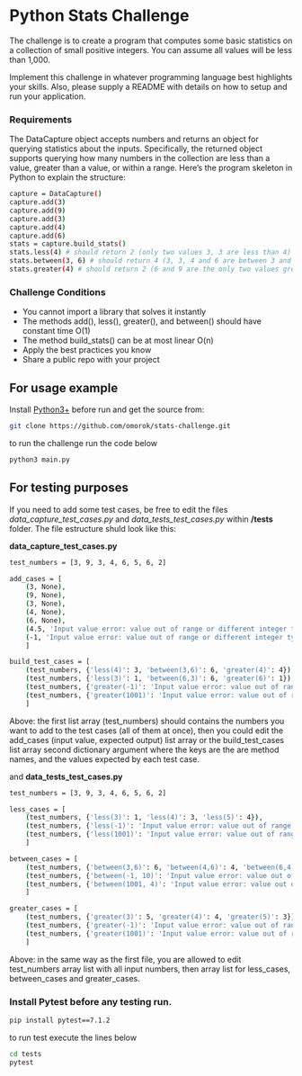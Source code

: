 # Python Stats Challenge

The challenge is to create a program that computes some basic statistics on a collection of small positive integers. You can assume all values will be less than 1,000.

Implement this challenge in whatever programming language
best highlights your skills. Also, please supply a README with
details on how to setup and run your application.

### Requirements

The DataCapture object accepts numbers and returns an object for querying
statistics about the inputs. Specifically, the returned object supports
querying how many numbers in the collection are less than a value, greater
than a value, or within a range.
Here’s the program skeleton in Python to explain the structure:
```sh
capture = DataCapture()
capture.add(3)
capture.add(9)
capture.add(3)
capture.add(4)
capture.add(6)
stats = capture.build_stats()
stats.less(4) # should return 2 (only two values 3, 3 are less than 4)
stats.between(3, 6) # should return 4 (3, 3, 4 and 6 are between 3 and 6)
stats.greater(4) # should return 2 (6 and 9 are the only two values greater than 4)
```


### Challenge Conditions
* You cannot import a library that solves it instantly
* The methods add(), less(), greater(), and between() should have
constant time O(1)
* The method build_stats() can be at most linear O(n)
* Apply the best practices you know
* Share a public repo with your project



## For usage example

Install [Python3+](https://www.python.org/) before run and get the source from:


```sh
git clone https://github.com/omorok/stats-challenge.git
```

to run the challenge run the code below
```sh
python3 main.py
```

## For testing purposes
If you need to add some test cases, be free to edit the files *data_capture_test_cases.py* and *data_tests_test_cases.py* within **/tests** folder.
The file estructure shuld look like this:

**data_capture_test_cases.py**
```sh
test_numbers = [3, 9, 3, 4, 6, 5, 6, 2]

add_cases = [
    (3, None),
    (9, None),
    (3, None),
    (4, None),
    (6, None),
    (4.5, 'Input value error: value out of range or different integer type.'),
    (-1, 'Input value error: value out of range or different integer type.')
    ]

build_test_cases = [
    (test_numbers, {'less(4)': 3, 'between(3,6)': 6, 'greater(4)': 4}),
    (test_numbers, {'less(3)': 1, 'between(6,3)': 6, 'greater(6)': 1}),
    (test_numbers, {'greater(-1)': 'Input value error: value out of range or different integer type.'}),
    (test_numbers, {'greater(1001)': 'Input value error: value out of range or different integer type.'})
    ]
```

Above: the first list array (test_numbers) should contains the numbers you want to add to the test cases (all of them at once), then you could edit the add_cases (input value, expected output) list array or the build_test_cases list array second dictionary argument where the keys are the are method names, and the values expected by each test case.

and
**data_tests_test_cases.py**
```sh
test_numbers = [3, 9, 3, 4, 6, 5, 6, 2]

less_cases = [
    (test_numbers, {'less(3)': 1, 'less(4)': 3, 'less(5)': 4}),
    (test_numbers, {'less(-1)': 'Input value error: value out of range or different integer type.'}),
    (test_numbers, {'less(1001)': 'Input value error: value out of range or different integer type.'})
    ]

between_cases = [
    (test_numbers, {'between(3,6)': 6, 'between(4,6)': 4, 'between(6,4)': 4}),
    (test_numbers, {'between(-1, 10)': 'Input value error: value out of range or different integer type.'}),
    (test_numbers, {'between(1001, 4)': 'Input value error: value out of range or different integer type.'})
    ]

greater_cases = [
    (test_numbers, {'greater(3)': 5, 'greater(4)': 4, 'greater(5)': 3}),
    (test_numbers, {'greater(-1)': 'Input value error: value out of range or different integer type.'}),
    (test_numbers, {'greater(1001)': 'Input value error: value out of range or different integer type.'})
    ]
```
Above: in the same way as the first file, you are allowed to edit test_numbers array list with all input numbers, then array list for less_cases, between_cases and greater_cases.

### Install Pytest before any testing run. 
```sh
pip install pytest==7.1.2
```
to run test execute the lines below

```sh
cd tests
pytest
```
